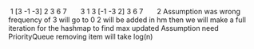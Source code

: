 ​
1 [3  -1  -3] 2  3  6  7       3
1  3 [-1  -3  2] 3  6  7       2
Assumption was wrong
frequency of 3 will go to 0
2 will be added in hm
then we will make a full iteration for the hashmap to find max
updated Assumption need PriorityQueue
removing item will take log(n)